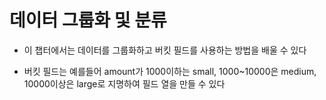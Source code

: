 # 데이터 그룹화 및 분류

 - 이 챕터에서는 데이터를 그룹화하고 버킷 필드를 사용하는 방법을 배울 수 있다

 - 버킷 필드는 예를들어 amount가 1000이하는 small, 1000~10000은 medium, 10000이상은 large로 지명하여 필드 열을 만들 수 있다
